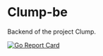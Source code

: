 # Clump-be

Backend of the project Clump.

[![Go Report Card](https://goreportcard.com/badge/github.com/clumpapp/clump-be)](https://goreportcard.com/report/github.com/clumpapp/clump-be)
